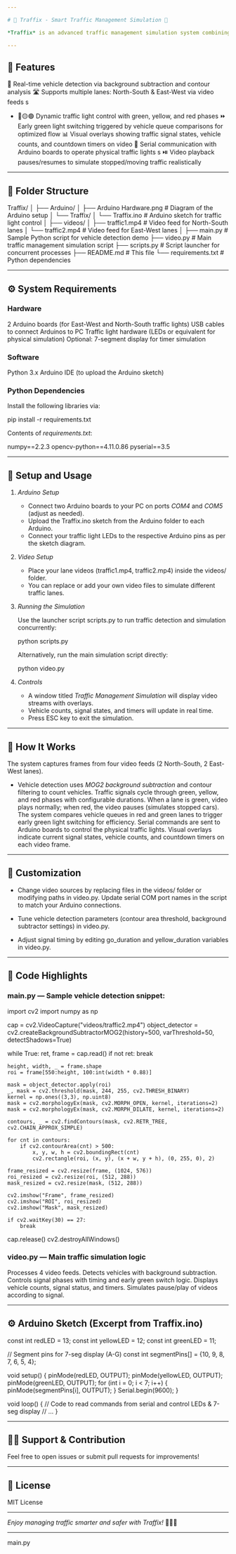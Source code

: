 ```yaml
---

# 🚦 Traffix - Smart Traffic Management Simulation 🚦

*Traffix* is an advanced traffic management simulation system combining *real-time vehicle detection* with *Arduino-controlled traffic lights*. Using OpenCV for video processing and Arduino hardware signaling, it dynamically manages traffic lights based on live vehicle counts from multiple lanes.

---
```


## 🌟 Features
🚗 Real-time vehicle detection via background subtraction and contour analysis
🛣️ Supports multiple lanes: North-South & East-West via video feeds
s
* 🔴🟡🟢 Dynamic traffic light control with green, yellow, and red phases
⏩ Early green light switching triggered by vehicle queue comparisons for optimized flow
📊 Visual overlays showing traffic signal states, vehicle counts, and countdown timers on video
🔌 Serial communication with Arduino boards to operate physical traffic lights
s
⏯️ Video playback pauses/resumes to simulate stopped/moving traffic realistically


---

## 📂 Folder Structure

Traffix/
│
├── Arduino/
│   ├── Arduino Hardware.png         # Diagram of the Arduino setup
│   └── Traffix/
│       └── Traffix.ino              # Arduino sketch for traffic light control
│
├── videos/
│   ├── traffic1.mp4                 # Video feed for North-South lanes
│   └── traffic2.mp4                 # Video feed for East-West lanes
│
├── main.py                         # Sample Python script for vehicle detection demo
├── video.py                        # Main traffic management simulation script
├── scripts.py                      # Script launcher for concurrent processes
├── README.md                       # This file
└── requirements.txt                # Python dependencies

---

## ⚙️ System Requirements

### Hardware

2 Arduino boards (for East-West and North-South traffic lights)
USB cables to connect Arduinos to PC
Traffic light hardware (LEDs or equivalent for physical simulation)
Optional: 7-segment display for timer simulation


### Software

Python 3.x
Arduino IDE (to upload the Arduino sketch)


### Python Dependencies

Install the following libraries via:

pip install -r requirements.txt

Contents of *requirements.txt*:

numpy==2.2.3
opencv-python==4.11.0.86
pyserial==3.5

---

## 🚀 Setup and Usage

1. *Arduino Setup*

   * Connect two Arduino boards to your PC on ports *COM4* and *COM5* (adjust as needed).
   * Upload the Traffix.ino sketch from the Arduino folder to each Arduino.
   * Connect your traffic light LEDs to the respective Arduino pins as per the sketch diagram.

2. *Video Setup*

   * Place your lane videos (traffic1.mp4, traffic2.mp4) inside the videos/ folder.
   * You can replace or add your own video files to simulate different traffic lanes.

3. *Running the Simulation*

   Use the launcher script scripts.py to run traffic detection and simulation concurrently:

   
   python scripts.py
   

   Alternatively, run the main simulation script directly:

   
   python video.py
   

4. *Controls*

   * A window titled *Traffic Management Simulation* will display video streams with overlays.
   * Vehicle counts, signal states, and timers will update in real time.
   * Press ESC key to exit the simulation.

---

## 🧩 How It Works

The system captures frames from four video feeds (2 North-South, 2 East-West lanes).

* Vehicle detection uses *MOG2 background subtraction* and contour filtering to count vehicles.
Traffic signals cycle through green, yellow, and red phases with configurable durations.
When a lane is green, video plays normally; when red, the video pauses (simulates stopped cars).
The system compares vehicle queues in red and green lanes to trigger early green light switching for efficiency.
Serial commands are sent to Arduino boards to control the physical traffic lights.
Visual overlays indicate current signal states, vehicle counts, and countdown timers on each video frame.


---

## 🔧 Customization

* Change video sources by replacing files in the videos/ folder or modifying paths in video.py.
Update serial COM port names in the script to match your Arduino connections.

* Tune vehicle detection parameters (contour area threshold, background subtractor settings) in video.py.
* Adjust signal timing by editing go_duration and yellow_duration variables in video.py.

---

## 📜 Code Highlights

### main.py — Sample vehicle detection snippet:

import cv2
import numpy as np

cap = cv2.VideoCapture("videos/traffic2.mp4")
object_detector = cv2.createBackgroundSubtractorMOG2(history=500, varThreshold=50, detectShadows=True)

while True:
    ret, frame = cap.read()
    if not ret:
        break

    height, width, _ = frame.shape
    roi = frame[550:height, 100:int(width * 0.88)]

    mask = object_detector.apply(roi)
    _, mask = cv2.threshold(mask, 244, 255, cv2.THRESH_BINARY)
    kernel = np.ones((3,3), np.uint8)
    mask = cv2.morphologyEx(mask, cv2.MORPH_OPEN, kernel, iterations=2)
    mask = cv2.morphologyEx(mask, cv2.MORPH_DILATE, kernel, iterations=2)

    contours, _ = cv2.findContours(mask, cv2.RETR_TREE, cv2.CHAIN_APPROX_SIMPLE)

    for cnt in contours:
        if cv2.contourArea(cnt) > 500:
            x, y, w, h = cv2.boundingRect(cnt)
            cv2.rectangle(roi, (x, y), (x + w, y + h), (0, 255, 0), 2)

    frame_resized = cv2.resize(frame, (1024, 576))
    roi_resized = cv2.resize(roi, (512, 288))
    mask_resized = cv2.resize(mask, (512, 288))

    cv2.imshow("Frame", frame_resized)
    cv2.imshow("ROI", roi_resized)
    cv2.imshow("Mask", mask_resized)

    if cv2.waitKey(30) == 27:
        break

cap.release()
cv2.destroyAllWindows()

### video.py — Main traffic simulation logic

Processes 4 video feeds.
Detects vehicles with background subtraction.
Controls signal phases with timing and early green switch logic.
Displays vehicle counts, signal status, and timers.
Simulates pause/play of videos according to signal.


---

## ⚙️ Arduino Sketch (Excerpt from Traffix.ino)

const int redLED = 13;
const int yellowLED = 12;
const int greenLED = 11;

// Segment pins for 7-seg display (A-G)
const int segmentPins[] = {10, 9, 8, 7, 6, 5, 4};

void setup() {
  pinMode(redLED, OUTPUT);
  pinMode(yellowLED, OUTPUT);
  pinMode(greenLED, OUTPUT);
  for (int i = 0; i < 7; i++) {
    pinMode(segmentPins[i], OUTPUT);
  }
  Serial.begin(9600);
}

void loop() {
  // Code to read commands from serial and control LEDs & 7-seg display
  // ...
}

---

## 🙋‍♂️ Support & Contribution

Feel free to open issues or submit pull requests for improvements!

---

## 📄 License

MIT License

---

*Enjoy managing traffic smarter and safer with Traffix!* 🚦🚗🛑

---
main.py
